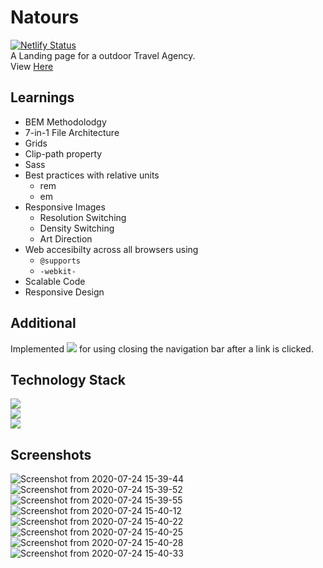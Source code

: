 # Natours

[![Netlify Status](https://api.netlify.com/api/v1/badges/a901a6b0-cea3-4a30-8821-d933f3507f12/deploy-status)](https://app.netlify.com/sites/natours-saad/deploys) \
A Landing page for a outdoor Travel Agency. \
View [Here](https://natours-saad.netlify.app)

## Learnings

* BEM Methodolodgy
* 7-in-1 File Architecture
* Grids
* Clip-path property
* Sass
* Best practices with relative units
  * rem
  * em
* Responsive Images 
  * Resolution Switching
  * Density Switching
  * Art Direction
* Web accesibilty across all browsers using
  * ``` @supports ```
  * ``` -webkit- ```
* Scalable Code
* Responsive Design

## Additional

Implemented ![](https://img.shields.io/badge/Script-Javascript-green) for using closing the navigation bar after a link is clicked.

## Technology Stack

![](https://img.shields.io/badge/Markdown-HTML-informational)\
![](https://img.shields.io/badge/Frontend-CSS-blue)\
![](https://img.shields.io/badge/Preprocessor-SASS-pink)

## Screenshots

![Screenshot from 2020-07-24 15-39-44](https://user-images.githubusercontent.com/44047478/88381608-59acc380-cdc4-11ea-9ff9-f21d5ec298c8.png)
![Screenshot from 2020-07-24 15-39-52](https://user-images.githubusercontent.com/44047478/88381613-5addf080-cdc4-11ea-90a1-7d85bd8caed7.png)
![Screenshot from 2020-07-24 15-39-55](https://user-images.githubusercontent.com/44047478/88381615-5c0f1d80-cdc4-11ea-9bbb-a149e31a7558.png)
![Screenshot from 2020-07-24 15-40-12](https://user-images.githubusercontent.com/44047478/88381621-5dd8e100-cdc4-11ea-82ca-e8d41027cbca.png)
![Screenshot from 2020-07-24 15-40-22](https://user-images.githubusercontent.com/44047478/88381639-629d9500-cdc4-11ea-8aef-d8a2b93a1095.png)
![Screenshot from 2020-07-24 15-40-25](https://user-images.githubusercontent.com/44047478/88381644-63cec200-cdc4-11ea-8b33-2e40bf57e448.png)
![Screenshot from 2020-07-24 15-40-28](https://user-images.githubusercontent.com/44047478/88381646-64ffef00-cdc4-11ea-8b24-f7d005e7dd97.png)
![Screenshot from 2020-07-24 15-40-33](https://user-images.githubusercontent.com/44047478/88381649-66311c00-cdc4-11ea-9d39-7486f810b577.png)




